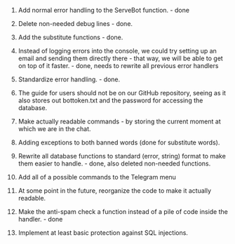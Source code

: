 

1. Add normal error handling to the ServeBot function. - done

2. Delete non-needed debug lines - done.

3. Add the substitute functions - done.

4. Instead of logging errors into the console, we could try setting up an email and sending them directly there - that way, we will be able to get on top of it faster. - done, needs to rewrite all previous error handlers

5. Standardize error handling. - done.

6. The guide for users should not be on our GitHub repository, seeing as it also stores out bottoken.txt and the password for accessing the database.

7. Make actually readable commands - by storing the current moment at which we are in the chat.

8. Adding exceptions to both banned words (done for substitute words).

9. Rewrite all database functions to standard (error, string) format to make them easier to handle. - done, also deleted non-needed functions.

10. Add all of a possible commands to the Telegram menu

11. At some point in the future, reorganize the code to make it actually readable.

12. Make the anti-spam check a function instead of a pile of code inside the handler. - done

13. Implement at least basic protection against SQL injections.


